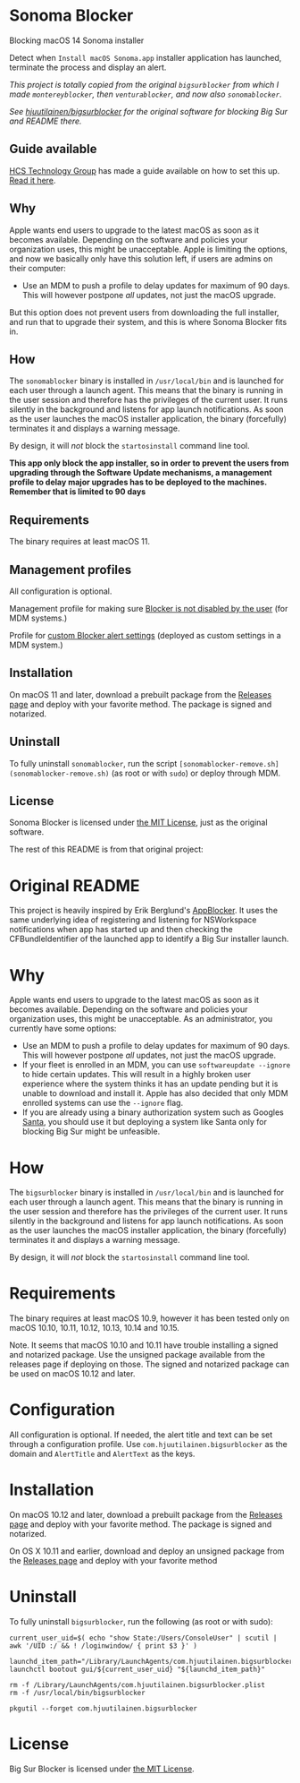 # Sonoma Blocker

Blocking macOS 14 Sonoma installer

Detect when `Install macOS Sonoma.app` installer application has launched, terminate the process and display an alert.

_This project is totally copied from the original `bigsurblocker` from which I made `montereyblocker`, then `venturablocker`, and now also `sonomablocker`._

_See [hjuutilainen/bigsurblocker](https://github.com/hjuutilainen/bigsurblocker) for the original software for blocking Big Sur and README there._

## Guide available

[HCS Technology Group](https://hcsonline.com) has made a guide available on how to set this up. [Read it here](https://docs.hcsonline.com/SonomaBlocker).

## Why

Apple wants end users to upgrade to the latest macOS as soon as it becomes available. Depending on the software and policies your organization uses, this might be unacceptable. Apple is limiting the options, and now we basically only have this solution left, if users are admins on their computer:

- Use an MDM to push a profile to delay updates for maximum of 90 days. This will however postpone _all_ updates, not just the macOS upgrade.

But this option does not prevent users from downloading the full installer, and run that to upgrade their system, and this is where Sonoma Blocker fits in.

## How

The `sonomablocker` binary is installed in `/usr/local/bin` and is launched for each user through a launch agent. This means that the binary is running in the user session and therefore has the privileges of the current user. It runs silently in the background and listens for app launch notifications. As soon as the user launches the macOS installer application, the binary (forcefully) terminates it and displays a warning message.

By design, it will _not_ block the `startosinstall` command line tool.

__This app only block the app installer, so in order to prevent the users from upgrading through the Software Update mechanisms, a management profile to delay major upgrades has to be deployed to the machines. Remember that is limited to 90 days__

## Requirements

The binary requires at least macOS 11.

## Management profiles

All configuration is optional.

Management profile for making sure [Blocker is not disabled by the user](Management%20profiles/sonomablocker%20profile.mobileconfig) (for MDM systems.)

Profile for [custom Blocker alert settings](Management%20profiles/dk.envo-it.sonomablocker.plist) (deployed as custom settings in a MDM system.)

## Installation

On macOS 11 and later, download a prebuilt package from the [Releases page](releases) and deploy with your favorite method. The package is signed and notarized.

## Uninstall

To fully uninstall `sonomablocker`, run the script `[sonomablocker-remove.sh](sonomablocker-remove.sh)` (as root or with `sudo`) or deploy through MDM.

## License

Sonoma Blocker is licensed under [the MIT License](LICENSE), just as the original software.




The rest of this README is from that original project:

# Original README

This project is heavily inspired by Erik Berglund's [AppBlocker](https://github.com/erikberglund/AppBlocker). It uses the same underlying idea of registering and listening for NSWorkspace notifications when app has started up and then checking the CFBundleIdentifier of the launched app to identify a Big Sur installer launch.

# Why

Apple wants end users to upgrade to the latest macOS as soon as it becomes available. Depending on the software and policies your organization uses, this might be unacceptable. As an administrator, you currently have some options:
- Use an MDM to push a profile to delay updates for maximum of 90 days. This will however postpone _all_ updates, not just the macOS upgrade.
- If your fleet is enrolled in an MDM, you can use `softwareupdate --ignore` to hide certain updates. This will result in a highly broken user experience where the system thinks it has an update pending but it is unable to download and install it. Apple has also decided that only MDM enrolled systems can use the `--ignore` flag.
- If you are already using a binary authorization system such as Googles [Santa](https://github.com/google/santa), you should use it but deploying a system like Santa only for blocking Big Sur might be unfeasible.

# How

The `bigsurblocker` binary is installed in `/usr/local/bin` and is launched for each user through a launch agent. This means that the binary is running in the user session and therefore has the privileges of the current user. It runs silently in the background and listens for app launch notifications. As soon as the user launches the macOS installer application, the binary (forcefully) terminates it and displays a warning message.

By design, it will _not_ block the `startosinstall` command line tool.

# Requirements

The binary requires at least macOS 10.9, however it has been tested only on macOS 10.10, 10.11, 10.12, 10.13, 10.14 and 10.15.

Note. It seems that macOS 10.10 and 10.11 have trouble installing a signed and notarized package. Use the unsigned package available from the releases page if deploying on those. The signed and notarized package can be used on macOS 10.12 and later.

# Configuration

All configuration is optional. If needed, the alert title and text can be set through a configuration profile. Use `com.hjuutilainen.bigsurblocker` as the domain and `AlertTitle` and `AlertText` as the keys.

# Installation

On macOS 10.12 and later, download a prebuilt package from the [Releases page](https://github.com/hjuutilainen/bigsurblocker/releases) and deploy with your favorite method. The package is signed and notarized.

On OS X 10.11 and earlier, download and deploy an unsigned package from the [Releases page](https://github.com/hjuutilainen/bigsurblocker/releases) and deploy with your favorite method

# Uninstall

To fully uninstall `bigsurblocker`, run the following (as root or with sudo):

```
current_user_uid=$( echo "show State:/Users/ConsoleUser" | scutil | awk '/UID :/ && ! /loginwindow/ { print $3 }' )

launchd_item_path="/Library/LaunchAgents/com.hjuutilainen.bigsurblocker.plist"
launchctl bootout gui/${current_user_uid} "${launchd_item_path}"

rm -f /Library/LaunchAgents/com.hjuutilainen.bigsurblocker.plist
rm -f /usr/local/bin/bigsurblocker

pkgutil --forget com.hjuutilainen.bigsurblocker
```

# License

Big Sur Blocker is licensed under [the MIT License](https://github.com/hjuutilainen/bigsurblocker/blob/main/LICENSE).
